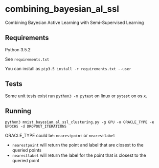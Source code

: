 # combining_bayesian_al_ssl
Combining Bayesian Active Learning with Semi-Supervised Learning


## Requirements
Python 3.5.2

See `requirements.txt`

You can install as `pip3.5 install -r requirements.txt --user`

## Tests
Some unit tests exist
run `python3 -m pytest` on linux or `pytest` on os x.

## Running

```
python3 mnist_bayesian_al_ssl_clustering.py -g GPU -o ORACLE_TYPE -e EPOCHS -d DROPOUT_ITERATIONS
```

ORACLE_TYPE could be: `nearestpoint` or `nearestlabel`

- `nearestpoint` will return the point and label that are closest to the queried points
- `nearestlabel` will return the label for the point that is closest to the queried point

